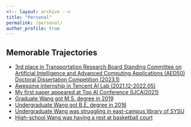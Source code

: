 ```yaml
---
<!-- layout: archive -->
title: "Personal"
permalink: /personal/
author_profile: true
---
```

 
## Memorable Trajectories

*  [3rd place in Transportation Research Board Standing Committee on Artificial Intelligence and Advanced Computing Applications (AED50) Doctoral Dissertation Competition (2023.1)][TRB2023]
*  [Awesome internship in Tencent AI Lab (2021.12-2022.05)][Tecent2021]
*  [My first paper appeared at Top AI Conference (IJCAI2021)][IJCAI2021]
*  [Graduate Wang got M.S. degree in 2019][master1]
*  [Undergraduate Wang got B.E. degree in 2016][BE]
*  [Undergraduate Wang was struggling in east-campus library of SYSU][UG1]
*  [High-school Wang was having a rest at basketball court][hs1]

[hs1]: https://wangjw6.github.io/images/hs.png
[UG1]: https://wangjw6.github.io/images/undergraduate.png
[master1]: https://wangjw6.github.io/images/master.png
[BE]: https://wangjw6.github.io/images/bachelor.png
[IJCAI2021]: https://wangjw6.github.io/images/accept.png
[Tecent2021]: https://wangjw6.github.io/images/tencent2021.jpg
[TRB2023]: https://wangjw6.github.io/images/TRB.jpg

